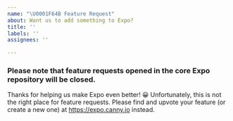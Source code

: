 ```yaml
---
name: "\U0001F64B Feature Request"
about: Want us to add something to Expo?
title: ''
labels: ''
assignees: ''

---
```


### Please note that feature requests opened in the core Expo repository will be closed.

  Thanks for helping us make Expo even better! 😀
  Unfortunately, this is not the right place for feature requests. Please find and upvote your feature (or create a new one) at https://expo.canny.io instead.

